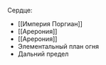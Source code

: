 Сердце:
- [[Империя Поргиан]]
- [[Арерония]]
- [[Арерония]]
- Элементальный план огня
- Дальний предел